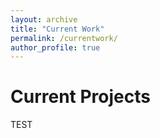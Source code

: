 ```yaml
---
layout: archive
title: "Current Work"
permalink: /currentwork/
author_profile: true
---
```


# Current Projects

TEST
